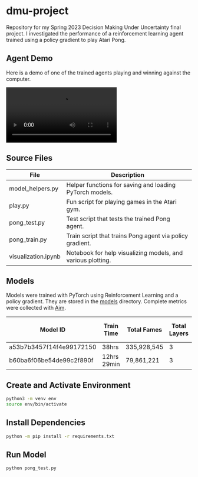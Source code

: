 # dmu-project

Repository for my Spring 2023 Decision Making Under Uncertainty final project. I investigated the performance of a reinforcement learning agent trained using a policy gradient to play Atari Pong.

## Agent Demo

Here is a demo of one of the trained agents playing and winning against the computer.

<video align="center" controls width="300px">
  <source src="./videos/pong-agent-episode-0.mp4" type="video/mp4" />
</video>

## Source Files

| File                | Description                                                 |
| ------------------- | ----------------------------------------------------------- |
| model_helpers.py    | Helper functions for saving and loading PyTorch models.     |
| play.py             | Fun script for playing games in the Atari gym.              |
| pong_test.py        | Test script that tests the trained Pong agent.              |
| pong_train.py       | Train script that trains Pong agent via policy gradient.    |
| visualization.ipynb | Notebook for help visualizing models, and various plotting. |

## Models

Models were trained with PyTorch using Reinforcement Learning and a policy gradient. They are stored in the [models](./models) directory. Complete metrics were collected with [Aim](https://github.com/aimhubio/aim).

| Model ID                 | Train Time  | Total Fames | Total Layers | Hidden Dim | Max Episodes | Max Steps / Episode | Gamma | Learning Rate | Batch Size | Reward-to-Go | Baseline Subtraction |
| ------------------------ | ----------- | ----------- | ------------ | ---------- | ------------ | ------------------- | ----- | ------------- | ---------- | ------------ | -------------------- |
| a53b7b3457f14f4e99172150 | 38hrs       | 335,928,545 | 3            | 200        | 20000        | 5000                | 0.99  | 0.0001        | 1          | ✅           | ❌                   |
| b60ba6f06be54de99c2f890f | 12hrs 29min | 79,861,221  | 3            | 200        | 20000        | 1000                | 0.99  | 0.0001        | 1          | ✅           | ❌                   |

## Create and Activate Environment

```sh
python3 -m venv env
source env/bin/activate
```

## Install Dependencies

```sh
python -m pip install -r requirements.txt
```

## Run Model

```sh
python pong_test.py
```

